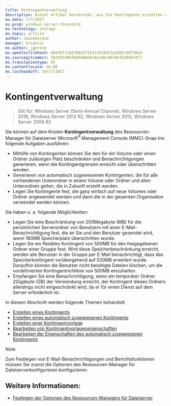 ```yaml
---
title: Kontingentverwaltung
description: Dieser Artikel beschreibt, wie Sie Kontingente erstellen und verwalten
ms.date: 7/7/2017
ms.prod: windows-server-threshold
ms.technology: storage
ms.topic: article
author: JasonGerend
manager: brianlic
ms.author: jgerend
ms.openlocfilehash: 60436f12e07b8a3f16312829d53a2885c98f30ed
ms.sourcegitcommit: 583355400f6b0d880dc0ac6bc06f0efb50d674f7
ms.translationtype: HT
ms.contentlocale: de-DE
ms.lasthandoff: 10/17/2017
---
```

# <a name="quota-management"></a>Kontingentverwaltung

> Gilt für: Windows Server (Semi-Annual Channel), Windows Server 2016, Windows Server 2012 R2, Windows Server 2012, Windows Server 2008 R2

Sie können auf dem Knoten **Kontingentverwaltung** des Ressourcen-Manager für Dateiserver Microsoft<sup>®</sup> Management Console (MMC)-Snap-Ins folgende Aufgaben ausführen:

-   Mithilfe von Kontingenten können Sie den für ein Volume oder einen Ordner zulässigen Platz beschränken und Benachrichtigungen generieren, wenn die Kontingentgrenzen erreicht oder überschritten werden.
-   Generieren von automatisch zugewiesenen Kontingenten, die für alle vorhandenen Unterordner in einem Volume oder Ordner und allen Unterordnen gelten, die in Zukunft erstellt werden.
-   Legen Sie Kontingente fest, die ganz einfach auf neue Volumes oder Ordner angewendet werden und dann die in der gesamten Organisation verwendet werden können.

Sie haben u. a. folgende Möglichkeiten:

-   Legen Sie eine Beschränkung von 200Megabyte (MB) für die persönlichen Serverordner von Benutzern mit einer E-Mail-Benachrichtigung fest, die an Sie und den Benutzer gesendet wird, wenn 180MB Speicherplatz überschritten wurde.
-   Legen Sie ein flexibles Kontingent von 500MB für den freigegebenen Ordner einer Gruppe fest. Wird diese Speicherbeschränkung erreicht, werden alle Benutzer in der Gruppe per E-Mail benachrichtigt, dass das Speicherkontingent vorübergehend auf 520MB erweitert wurde. Daraufhin können die Benutzer nicht benötigte Dateien löschen, um die vordefinierten Kontingentrichtlinie von 500MB einzuhalten.
-   Empfangen Sie eine Benachrichtigung, wenn ein temporärer Ordner 2Gigabyte (GB) der Verwendung erreicht, der Kontingent dieses Ordners allerdings nicht eingeschränkt wird, da er für einen Dienst auf dem Server erforderlich ist.

In diesem Abschnitt werden folgende Themen behandelt:

-   [Erstellen eines Kontingents](create-quota.md)
-   [Erstellen eines automatisch zugewiesenen Kontingents](create-auto-apply-quota.md)
-   [Erstellen einer Kontingentvorlage](create-quota-template.md)
-   [Bearbeiten von Kontingentvorlageneigenschaften](edit-quota-template-properties.md)
-   [Bearbeiten der Eigenschaften des automatisch zugewiesenen Kontingents](edit-auto-apply-quota-properties.md)

> [!Note]
> Zum Festlegen von E-Mail-Benachrichtigungen und Berichtsfunktionen müssen Sie zuerst die Optionen des Ressourcen-Manager für Dateiserverkonfigurieren konfigurieren.

## <a name="see-also"></a>Weitere Informationen:

-   [Festlegen der Optionen des Ressourcen-Managers für Dateiserver](setting-file-server-resource-manager-options.md)


